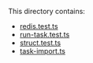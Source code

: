 

This directory contains:
- [redis.test.ts](redis.test.ts.md)
- [run-task.test.ts](run-task.test.ts.md)
- [struct.test.ts](struct.test.ts.md)
- [task-import.ts](task-import.ts.md)
